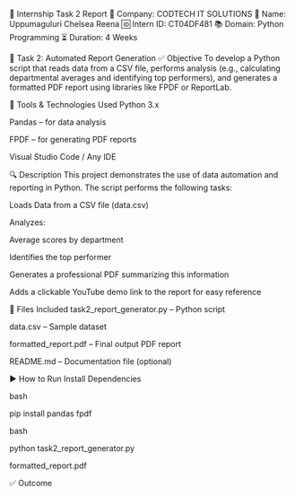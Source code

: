 📝 Internship Task 2 Report
🏢 Company: CODTECH IT SOLUTIONS
👤 Name: Uppumaguluri Chelsea Reena
🆔 Intern ID: CT04DF481
📚 Domain: Python Programming
⏳ Duration: 4 Weeks

📌 Task 2: Automated Report Generation
✅ Objective
To develop a Python script that reads data from a CSV file, performs analysis (e.g., calculating departmental averages and identifying top performers), and generates a formatted PDF report using libraries like FPDF or ReportLab.

🧰 Tools & Technologies Used
Python 3.x

Pandas – for data analysis

FPDF – for generating PDF reports

Visual Studio Code / Any IDE

🔍 Description
This project demonstrates the use of data automation and reporting in Python. The script performs the following tasks:

Loads Data from a CSV file (data.csv)

Analyzes:

Average scores by department

Identifies the top performer

Generates a professional PDF summarizing this information

Adds a clickable YouTube demo link to the report for easy reference

📁 Files Included
task2_report_generator.py – Python script

data.csv – Sample dataset

formatted_report.pdf – Final output PDF report

README.md – Documentation file (optional)

▶️ How to Run
Install Dependencies

bash

pip install pandas fpdf

bash

python task2_report_generator.py

formatted_report.pdf

✅ Outcome

